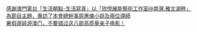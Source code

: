   
[感謝澳門電台「生活朝點-生活寫真」以「欣悅展能藝術工作室@南灣.雅文湖畔」為節目主題，專訪了本會總幹事周惠儀小姐及兩位導師](http://www.dianyue.me/archives/744/zsbv48v3mi0crtm7/)  
[暑假遛娃游澳门，不要错过这八部高质量亲子电影！](http://www.dianyue.me/archives/122/7iwkvmbeaookfp0d/)